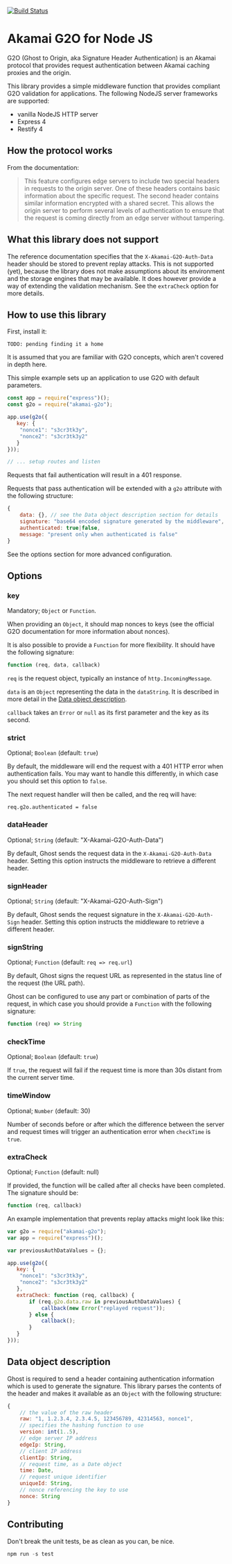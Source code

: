 [![Build Status](https://travis-ci.org/ynohat/akamai-g2o.svg?branch=master)](https://travis-ci.org/ynohat/akamai-g2o)

# Akamai G2O for Node JS

G2O (Ghost to Origin, aka Signature Header Authentication) is an Akamai protocol that provides request authentication
between Akamai caching proxies and the origin.

This library provides a simple middleware function that provides compliant G2O validation for applications. The following
NodeJS server frameworks are supported:

- vanilla NodeJS HTTP server
- Express 4
- Restify 4

## How the protocol works

From the documentation:

> This feature configures edge servers to include two special headers in requests to the origin server. One of these
> headers contains basic information about the specific request. The second header contains similar information encrypted
> with a shared secret. This allows the origin server to perform several levels of authentication to ensure that the request
> is coming directly from an edge server without tampering.

## What this library does not support

The reference documentation specifies that the `X-Akamai-G2O-Auth-Data` header should be stored to prevent replay attacks.
This is not supported (yet), because the library does not make assumptions about its environment and the storage engines
that may be available. It does however provide a way of extending the validation mechanism. See the `extraCheck` option
for more details.

## How to use this library

First, install it:

```
TODO: pending finding it a home
```

It is assumed that you are familiar with G2O concepts, which aren't covered in depth here.

This simple example sets up an application to use G2O with default parameters.

```javascript
const app = require("express")();
const g2o = require("akamai-g2o");

app.use(g2o({
   key: {
    "nonce1": "s3cr3tk3y",
    "nonce2": "s3cr3tk3y2"
   }
}));

// ... setup routes and listen
```
Requests that fail authentication will result in a 401 response.

Requests that pass authentication will be extended with a `g2o` attribute with the following structure:

```javascript
{
    data: {}, // see the Data object description section for details
    signature: "base64 encoded signature generated by the middleware",
    authenticated: true|false,
    message: "present only when authenticated is false"
}
```

See the options section for more advanced configuration.

## Options

### key

Mandatory; `Object` or `Function`.

When providing an `Object`, it should map nonces to keys (see the official G2O documentation for more information about nonces).

It is also possible to provide a `Function` for more flexibility. It should have the following signature:

```javascript
function (req, data, callback)
```

`req` is the request object, typically an instance of `http.IncomingMessage`.

`data` is an `Object` representing the data in the `dataString`. It is described in more detail in the [Data object description](#data-object-description).

`callback` takes an `Error` or `null` as its first parameter and the key as its second.

### strict

Optional; `Boolean` (default: `true`)

By default, the middleware will end the request with a 401 HTTP error
when authentication fails. You may want to handle this differently, in which case you should set this option to `false`.

The next request handler will then be called, and the req will have:

`req.g2o.authenticated = false`

### dataHeader

Optional; `String` (default: "X-Akamai-G2O-Auth-Data")

By default, Ghost sends the request data in the `X-Akamai-G2O-Auth-Data` header. Setting this option instructs the middleware
to retrieve a different header.

### signHeader

Optional; `String` (default: "X-Akamai-G2O-Auth-Sign")

By default, Ghost sends the request signature in the `X-Akamai-G2O-Auth-Sign` header. Setting this option instructs the middleware
to retrieve a different header.

### signString

Optional; `Function` (default: `req => req.url`)

By default, Ghost signs the request URL as represented in the status line of the request (the URL path).

Ghost can be configured to use any part or combination of parts of the request, in which case you
should provide a `Function` with the following signature:

```javascript
function (req) => String
```

### checkTime

Optional; `Boolean` (default: `true`)

If `true`, the request will fail if the request time is more than 30s distant from the current server time.

### timeWindow

Optional; `Number` (default: 30)

Number of seconds before or after which the difference between the server and request times will trigger an
authentication error when `checkTime` is `true`.

### extraCheck

Optional; `Function` (default: null)

If provided, the function will be called after all checks have been completed. The signature should be:

```javascript
function (req, callback)
```

An example implementation that prevents replay attacks might look like this:

```javascript
var g2o = require("akamai-g2o");
var app = require("express")();

var previousAuthDataValues = {};

app.use(g2o({
   key: {
    "nonce1": "s3cr3tk3y",
    "nonce2": "s3cr3tk3y2"
   },
   extraCheck: function (req, callback) {
       if (req.g2o.data.raw in previousAuthDataValues) {
           callback(new Error("replayed request"));
       } else {
           callback();
       }
   }
}));
```

## Data object description

Ghost is required to send a header containing authentication information which is used to generate the signature. This library parses
the contents of the header and makes it available as an `Object` with the following structure:

```javascript
{
    // the value of the raw header
    raw: "1, 1.2.3.4, 2.3.4.5, 123456789, 42314563, nonce1",
    // specifies the hashing function to use
    version: int(1..5),
    // edge server IP address
    edgeIp: String,
    // client IP address
    clientIp: String,
    // request time, as a Date object
    time: Date,
    // request unique identifier
    uniqueId: String,
    // nonce referencing the key to use
    nonce: String
}
```

## Contributing

Don't break the unit tests, be as clean as you can, be nice.

```javascript
npm run -s test
```

